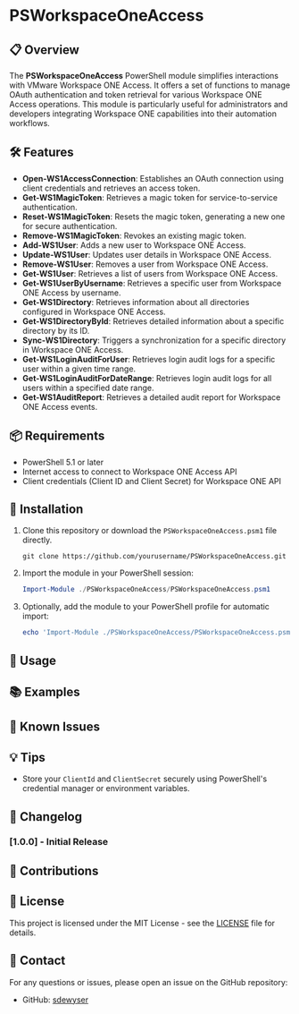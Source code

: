 
# PSWorkspaceOneAccess

## 📋 Overview
The **PSWorkspaceOneAccess** PowerShell module simplifies interactions with VMware Workspace ONE Access. It offers a set of functions to manage OAuth authentication and token retrieval for various Workspace ONE Access operations. This module is particularly useful for administrators and developers integrating Workspace ONE capabilities into their automation workflows.

## 🛠️ Features
- **Open-WS1AccessConnection**: Establishes an OAuth connection using client credentials and retrieves an access token.
- **Get-WS1MagicToken**: Retrieves a magic token for service-to-service authentication.
- **Reset-WS1MagicToken**: Resets the magic token, generating a new one for secure authentication.
- **Remove-WS1MagicToken**: Revokes an existing magic token.
- **Add-WS1User**: Adds a new user to Workspace ONE Access.
- **Update-WS1User**: Updates user details in Workspace ONE Access.
- **Remove-WS1User**: Removes a user from Workspace ONE Access.
- **Get-WS1User**: Retrieves a list of users from Workspace ONE Access.
- **Get-WS1UserByUsername**: Retrieves a specific user from Workspace ONE Access by username.
- **Get-WS1Directory**: Retrieves information about all directories configured in Workspace ONE Access.
- **Get-WS1DirectoryById**: Retrieves detailed information about a specific directory by its ID.
- **Sync-WS1Directory**: Triggers a synchronization for a specific directory in Workspace ONE Access.
- **Get-WS1LoginAuditForUser**: Retrieves login audit logs for a specific user within a given time range.
- **Get-WS1LoginAuditForDateRange**: Retrieves login audit logs for all users within a specified date range.
- **Get-WS1AuditReport**: Retrieves a detailed audit report for Workspace ONE Access events.


## 📦 Requirements
- PowerShell 5.1 or later
- Internet access to connect to Workspace ONE Access API
- Client credentials (Client ID and Client Secret) for Workspace ONE API

## 🔧 Installation

1. Clone this repository or download the `PSWorkspaceOneAccess.psm1` file directly.

   ```shell
   git clone https://github.com/yourusername/PSWorkspaceOneAccess.git
   ```

2. Import the module in your PowerShell session:

   ```powershell
   Import-Module ./PSWorkspaceOneAccess/PSWorkspaceOneAccess.psm1
   ```

3. Optionally, add the module to your PowerShell profile for automatic import:

   ```powershell
   echo 'Import-Module ./PSWorkspaceOneAccess/PSWorkspaceOneAccess.psm1' >> $PROFILE
   ```

## 🚀 Usage

## 📚 Examples

## 🐞 Known Issues

## 💡 Tips
- Store your `ClientId` and `ClientSecret` securely using PowerShell's credential manager or environment variables.

## 📝 Changelog

### [1.0.0] - Initial Release

## 🤝 Contributions

## 📄 License
This project is licensed under the MIT License - see the [LICENSE](LICENSE) file for details.

## 💬 Contact
For any questions or issues, please open an issue on the GitHub repository:

- GitHub: [sdewyser](https://github.com/sdewyser)
